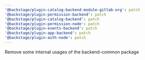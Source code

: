 ```yaml
---
'@backstage/plugin-catalog-backend-module-gitlab-org': patch
'@backstage/plugin-permission-backend': patch
'@backstage/plugin-catalog-backend': patch
'@backstage/plugin-permission-node': patch
'@backstage/plugin-events-backend': patch
'@backstage/plugin-app-backend': patch
'@backstage/plugin-auth-node': patch
---
```


Remove some internal usages of the backend-common package
